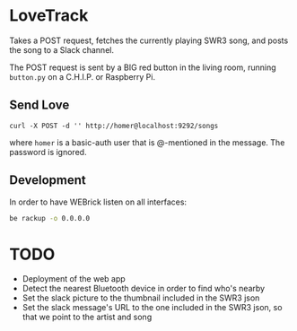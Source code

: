 # LoveTrack

Takes a POST request, fetches the currently playing SWR3 song, and posts the song to a Slack channel.

The POST request is sent by a BIG red button in the living room, running `button.py` on a C.H.I.P. or Raspberry Pi.

## Send Love

```
curl -X POST -d '' http://homer@localhost:9292/songs
```

where `homer` is a basic-auth user that is @-mentioned in the message. The password is ignored.

## Development

In order to have WEBrick listen on all interfaces:

```bash
be rackup -o 0.0.0.0
```

# TODO

* Deployment of the web app
* Detect the nearest Bluetooth device in order to find who's nearby
* Set the slack picture to the thumbnail included in the SWR3 json
* Set the slack message's URL to the one included in the SWR3 json, so that we point to the artist and song
